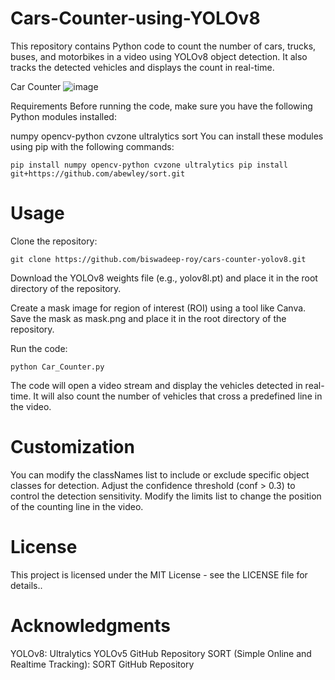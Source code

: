 # Cars-Counter-using-YOLOv8
This repository contains Python code to count the number of cars, trucks, buses, and motorbikes in a video using YOLOv8 object detection. It also tracks the detected vehicles and displays the count in real-time.

Car Counter ![image](https://github.com/biswadeep-roy/Cars-Counter-using-YOLOv8/assets/74821633/1e28822d-7e84-4c1a-b736-a7d58b63f9c8)


Requirements
Before running the code, make sure you have the following Python modules installed:  

numpy
opencv-python
cvzone
ultralytics
sort
You can install these modules using pip with the following commands:

`pip install numpy opencv-python cvzone ultralytics
pip install git+https://github.com/abewley/sort.git
`

# Usage
Clone the repository:

`git clone https://github.com/biswadeep-roy/cars-counter-yolov8.git
`

Download the YOLOv8 weights file (e.g., yolov8l.pt) and place it in the root directory of the repository.

Create a mask image for region of interest (ROI) using a tool like Canva. Save the mask as mask.png and place it in the root directory of the repository.

Run the code:

`python Car_Counter.py
`

The code will open a video stream and display the vehicles detected in real-time. It will also count the number of vehicles that cross a predefined line in the video.

# Customization

You can modify the classNames list to include or exclude specific object classes for detection.
Adjust the confidence threshold (conf > 0.3) to control the detection sensitivity.
Modify the limits list to change the position of the counting line in the video.

# License

This project is licensed under the MIT License - see the LICENSE file for details..
 
# Acknowledgments

YOLOv8: Ultralytics YOLOv5 GitHub Repository
SORT (Simple Online and Realtime Tracking): SORT GitHub Repository
